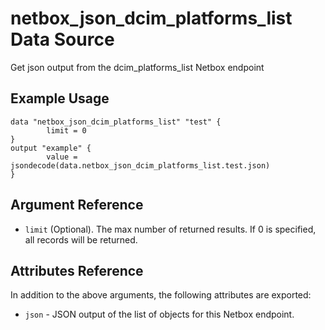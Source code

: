 # netbox\_json\_dcim\_platforms\_list Data Source

Get json output from the dcim_platforms_list Netbox endpoint

## Example Usage

```hcl
data "netbox_json_dcim_platforms_list" "test" {
        limit = 0
}
output "example" {
        value = jsondecode(data.netbox_json_dcim_platforms_list.test.json)
}
```

## Argument Reference

* ``limit`` (Optional). The max number of returned results. If 0 is specified, all records will be returned.

## Attributes Reference

In addition to the above arguments, the following attributes are exported:
* ``json`` - JSON output of the list of objects for this Netbox endpoint.

